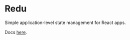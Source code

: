 # Redu

Simple application-level state management for React apps.

Docs [here](https://github.com/shaunpersad/redu/wiki).